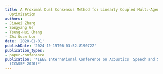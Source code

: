 ```yaml
---
title: A Proximal Dual Consensus Method for Linearly Coupled Multi-Agent Non-Convex
  Optimization
authors:
- Jiawei Zhang
- Songyang Ge
- Tsung-Hui Chang
- Zhi-Quan Luo
date: '2020-01-01'
publishDate: '2024-10-15T06:03:52.819072Z'
publication_types:
- paper-conference
publication: '*IEEE International Conference on Acoustics, Speech and Signal Processing
  (ICASSP 2020)*'
---
```

